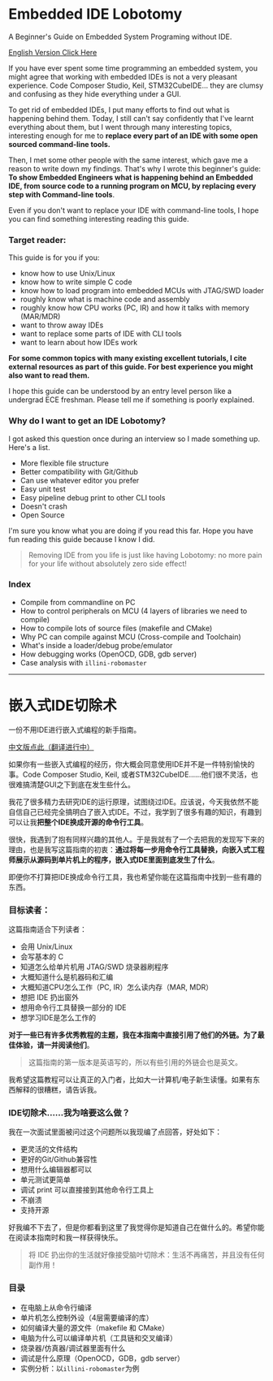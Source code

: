 # Embedded IDE Lobotomy

A Beginner's Guide on Embedded System Programing without IDE.

[English Version Click Here](./Embedded_IDE_Lobotomy_EN.md)

If you have ever spent some time programming an embedded system, you might agree that working with embedded IDEs is not a very pleasant experience. Code Composer Studio, Keil, STM32CubeIDE... they are clumsy and confusing as they hide everything under a GUI.

To get rid of embedded IDEs, I put many efforts to find out what is happening behind them. Today, I still can't say confidently that I've learnt everything about them, but I went through many interesting topics, interesting enough for me to **replace every part of an IDE with some open sourced command-line tools.**

Then, I met some other people with the same interest, which gave me a reason to write down my findings. That's why I wrote this beginner's guide: **To show Embedded Engineers what is happening behind an Embedded IDE, from source code to a running program on MCU, by replacing every step with Command-line tools**.

Even if you don't want to replace your IDE with command-line tools, I hope you can find something interesting reading this guide.


### Target reader:

This guide is for you if you:

- know how to use Unix/Linux
- know how to write simple C code
- know how to load program into embedded MCUs with JTAG/SWD loader
- roughly know what is machine code and assembly
- roughly know how CPU works (PC, IR) and how it talks with memory (MAR/MDR)
- want to throw away IDEs
- want to replace some parts of IDE with CLI tools
- want to learn about how IDEs work

**For some common topics with many existing excellent tutorials, I cite external resources as part of this guide. For best experience you might also want to read them.**

I hope this guide can be understood by an entry level person like a undergrad ECE freshman. Please tell me if something is poorly explained.

### Why do I want to get an IDE Lobotomy?

I got asked this question once during an interview so I made something up. Here's a list.

- More flexible file structure
- Better compatibility with Git/Github
- Can use whatever editor you prefer
- Easy unit test
- Easy pipeline debug print to other CLI tools
- Doesn't crash
- Open Source

I'm sure you know what you are doing if you read this far. Hope you have fun reading this guide because I know I did.

> Removing IDE from you life is just like having Lobotomy: no more pain for your life without absolutely zero side effect!

### Index
- Compile from commandline on PC
- How to control peripherals on MCU (4 layers of libraries we need to compile)
- How to compile lots of source files (makefile and CMake)
- Why PC can compile against MCU (Cross-compile and Toolchain)
- What's inside a loader/debug probe/emulator
- How debugging works (OpenOCD, GDB, gdb server)
- Case analysis with `illini-robomaster`

---

# 嵌入式IDE切除术

一份不用IDE进行嵌入式编程的新手指南。

[中文版点此（翻译进行中）](./Embedded_IDE_Lobotomy_ZH.md)

如果你有一些嵌入式编程的经历，你大概会同意使用IDE并不是一件特别愉快的事。Code Composer Studio, Keil, 或者STM32CubeIDE……他们很不灵活，也很难搞清楚GUI之下到底在发生些什么。

我花了很多精力去研究IDE的运行原理，试图绕过IDE。应该说，今天我依然不能自信自己已经完全搞明白了嵌入式IDE。不过，我学到了很多有趣的知识，有趣到可以让我**把整个IDE换成开源的命令行工具**。

很快，我遇到了抱有同样兴趣的其他人。于是我就有了一个去把我的发现写下来的理由，也是我写这篇指南的初衷：**通过将每一步用命令行工具替换，向嵌入式工程师展示从源码到单片机上的程序，嵌入式IDE里面到底发生了什么**。

即便你不打算把IDE换成命令行工具，我也希望你能在这篇指南中找到一些有趣的东西。

### 目标读者：

这篇指南适合下列读者：
- 会用 Unix/Linux
- 会写基本的 C
- 知道怎么给单片机用 JTAG/SWD 烧录器刷程序
- 大概知道什么是机器码和汇编
- 大概知道CPU怎么工作（PC, IR）怎么读内存（MAR, MDR）
- 想把 IDE 扔出窗外
- 想用命令行工具替换一部分的 IDE
- 想学习IDE是怎么工作的

**对于一些已有许多优秀教程的主题，我在本指南中直接引用了他们的外链。为了最佳体验，请一并阅读他们**。

> 这篇指南的第一版本是英语写的，所以有些引用的外链会也是英文。

我希望这篇教程可以让真正的入门者，比如大一计算机/电子新生读懂。如果有东西解释的很糟糕，请告诉我。


### IDE切除术……我为啥要这么做？

我在一次面试里面被问过这个问题所以我现编了点回答，好处如下：

- 更灵活的文件结构
- 更好的Git/Github兼容性
- 想用什么编辑器都可以
- 单元测试更简单
- 调试 print 可以直接接到其他命令行工具上
- 不崩溃
- 支持开源

好我编不下去了，但是你都看到这里了我觉得你是知道自己在做什么的。希望你能在阅读本指南时和我一样获得快乐。

> 将 IDE 扔出你的生活就好像接受脑叶切除术：生活不再痛苦，并且没有任何副作用！

### 目录

- 在电脑上从命令行编译
- 单片机怎么控制外设（4层需要编译的库）
- 如何编译大量的源文件（makefile 和 CMake）
- 电脑为什么可以编译单片机（工具链和交叉编译）
- 烧录器/仿真器/调试器里面有什么
- 调试是什么原理（OpenOCD，GDB，gdb server）
- 实例分析：以`illini-robomaster`为例
